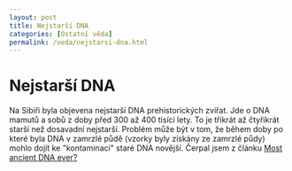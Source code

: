 ```yaml
---
layout: post
title: Nejstarší DNA
categories: [Ostatní věda]
permalink: /veda/nejstarsi-dna.html
---
```

# Nejstarší DNA

Na Sibiři byla objevena nejstarší DNA prehistorických zvířat. Jde o DNA mamutů a sobů z doby před 300 až 400 tisíci lety. To je třikrát až čtyřikrát starší než dosavadní nejstarší. Problém může být v tom, že během doby po které byla DNA v zamrzlé půdě (vzorky byly získány ze zamrzlé půdy) mohlo dojít ke "kontaminaci" staré DNA novější. Čerpal jsem z článku [Most ancient DNA ever?](http://news.bbc.co.uk/1/hi/sci/tech/2949629.stm)


